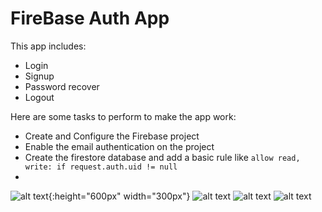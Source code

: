 # FireBase Auth App

This app includes:

* Login
* Signup
* Password recover
* Logout

Here are some tasks to perform to make the app work:

* Create and Configure the Firebase project
* Enable the email authentication on the project
* Create the firestore database and add a basic rule like 
`allow read, write: if request.auth.uid != null`
* 

![alt text](login.png "Login Screenshot"){:height="600px" width="300px"}
![alt text](signup.png "Signup Screenshot")
![alt text](reset.png "Recover Screenshot")
![alt text](home.png "Home Screenshot")
